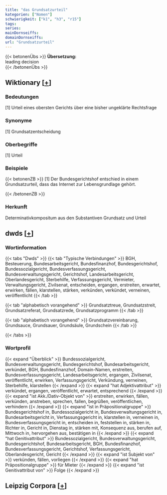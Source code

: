 ```yaml
---
title: "das Grundsatzurteil"
kategorien: ["Nomen"]
schwierigkeit: ["k1", "h3", "r15"]
tags:
series:
mainDornseiffs:
domainDornseiffs:
url: "Grundsatzurteil"
---
```


{{< betonenÜbs >}}
**Übersetzung:**  
leading decision  
{{< /betonenÜbs >}}

## Wiktionary [[+](https://de.wiktionary.org/wiki/Grundsatzurteil)]

### Bedeutungen
[1] Urteil eines obersten Gerichts über eine bisher ungeklärte Rechtsfrage  

### Synonyme
[1] Grundsatzentscheidung  

### Oberbegriffe
[1] Urteil  

### Beispiele
{{< betonenZB >}}
[1] Der Bundesgerichtshof entschied in einem Grundsatzurteil, dass das Internet zur Lebensgrundlage gehört.  

{{< /betonenZB >}}
### Herkunft
Determinativkompositum aus den Substantiven Grundsatz und Urteil  



## dwds [[+](https://www.dwds.de/wb/Grundsatzurteil)]

### Wortinformation
{{< tabs "Dwds" >}}
{{< tab "Typische Verbindungen" >}}
BGH, Besteuerung, Bundesarbeitsgericht, Bundesfinanzhof, Bundesgerichtshof, Bundessozialgericht, Bundesverfassungsgericht, Bundesverwaltungsgericht, Gerichtshof, Landesarbeitsgericht, Oberlandesgericht, Sterbehilfe, Verfassungsgericht, Vermieter, Verwaltungsgericht, Zivilsenat, entscheiden, ergangen, erstreiten, erwartet, erwirken, fällen, klarstellen, stärken, verkünden, verkündet, verneinen, veröffentlicht
{{< /tab >}}

{{< tab "alphabetisch vorangehend" >}}
Grundsatztreue, Grundsatzstreit, Grundsatzreferat, Grundsatzrede, Grundsatzprogramm
{{< /tab >}}

{{< tab "alphabetisch vorangehend" >}}
Grundsatzvereinbarung, Grundsauce, Grundsauer, Grundsäule, Grundschein
{{< /tab >}}

{{< /tabs >}}

### Wortprofil
{{< expand "Überblick" >}} Bundessozialgericht, Bundesverwaltungsgericht, Bundesgerichtshof, Bundesarbeitsgericht, verkündet, BGH, Bundesfinanzhof, Domain-Namen, erstreiten, Bundesverfassungsgericht, Landesarbeitsgericht, ergangen, Zivilsenat, veröffentlicht, erwirken, Verfassungsgericht, Verkündung, verneinen, Sterbehilfe, klarstellen {{< /expand >}}
{{< expand "hat Adjektivattribut" >}} verkündet, ergangen, veröffentlicht, erwartet, entsprechend {{< /expand >}}
{{< expand "ist Akk./Dativ-Objekt von" >}} erstreiten, erwirken, fällen, verkünden, anstreben, sprechen, fallen, begrüßen, veröffentlichen, verhindern {{< /expand >}}
{{< expand "ist in Präpositionalgruppe" >}} Bundesgerichtshof in, Bundessozialgericht in, Bundesverwaltungsgericht in, Bundesarbeitsgericht in, Verfassungsgericht in, klarstellen in, verneinen in, Bundesverfassungsgericht in, entscheiden in, feststellen in, stärken in, Richter in, Gericht in, Dienstag in, stärken mit, Konsequenz aus, berufen auf, Mittwoch in, hervorgehen aus, bestätigen in {{< /expand >}}
{{< expand "hat Genitivattribut" >}} Bundessozialgericht, Bundesverwaltungsgericht, Bundesgerichtshof, Bundesarbeitsgericht, BGH, Bundesfinanzhof, Bundesverfassungsgericht, Gerichtshof, Verfassungsgericht, Oberlandesgericht, Gericht {{< /expand >}}
{{< expand "ist Subjekt von" >}} verkünden, fällen, vorliegen {{< /expand >}}
{{< expand "hat Präpositionalgruppe" >}} für Mieter {{< /expand >}}
{{< expand "ist Genitivattribut von" >}} Folge {{< /expand >}}

## Leipzig Corpora [[+](https://corpora.uni-leipzig.de/en/res?word=Grundsatzurteil&corpusId=deu_newscrawl-public_2018)]

